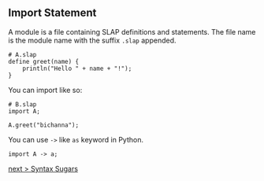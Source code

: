 ## Import Statement
A module is a file containing SLAP definitions and statements. The file name is the module name with the suffix `.slap` appended.
```
# A.slap
define greet(name) {
    println("Hello " + name + "!");
}
```
You can import like so:
```
# B.slap
import A;

A.greet("bichanna");
```
You can use `->` like `as` keyword in Python.
```
import A -> a;
```

[next > Syntax Sugars](https://github.com/bichanna/slap/blob/master/docs/syntax_doc/syntax_sugars.md#--expression)